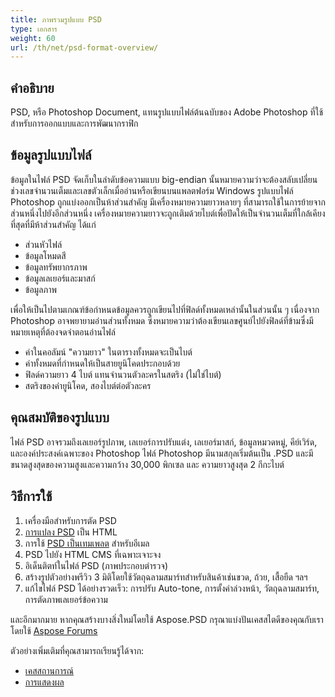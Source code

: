 ```yaml
---
title: ภาพรวมรูปแบบ PSD
type: เอกสาร
weight: 60
url: /th/net/psd-format-overview/
---
```


## **คำอธิบาย**
PSD, หรือ Photoshop Document, แทนรูปแบบไฟล์ต้นฉบับของ Adobe Photoshop ที่ใช้สำหรับการออกแบบและการพัฒนากราฟิก
## **ข้อมูลรูปแบบไฟล์**
ข้อมูลในไฟล์ PSD จัดเก็บในลำดับข้อความแบบ big-endian นั้นหมายความว่าจะต้องสลับเปลี่ยนช่วงเลขจำนวนเต็มและเลขตัวเล็กเมื่ออ่านหรือเขียนบนแพลตฟอร์ม Windows รูปแบบไฟล์ Photoshop ถูกแบ่งออกเป็นห้าส่วนสำคัญ มีเครื่องหมายความยาวหลายๆ ที่สามารถใช้ในการย้ายจากส่วนหนึ่งไปยังอีกส่วนหนึ่ง เครื่องหมายความยาวจะถูกเติมด้วยไบต์เพื่อปัดให้เป็นจำนวนเต็มที่ใกล้เคียงที่สุดที่มีห้าส่วนสำคัญ ได้แก่

- ส่วนหัวไฟล์
- ข้อมูลโหมดสี
- ข้อมูลทรัพยากรภาพ
- ข้อมูลเลเยอร์และมาสก์
- ข้อมูลภาพ

เพื่อให้เป็นไปตามเกณฑ์ข้อกำหนดข้อมูลควรถูกเขียนไปที่ฟิลด์ทั้งหมดเหล่านั้นในส่วนนั้น ๆ เนื่องจาก Photoshop อาจพยายามอ่านส่วนทั้งหมด ซึ่งหมายความว่าต้องเขียนเลขศูนย์ไปยังฟิลด์ที่ข้ามซึ่งมีหมายเหตุที่ต้องจดจำตอนอ่านไฟล์

- ค่าในคอลัมน์ "ความยาว" ในตารางทั้งหมดจะเป็นไบต์
- ค่าทั้งหมดที่กำหนดให้เป็นสายยูนิโคดประกอบด้วย
- ฟิลด์ความยาว 4 ไบต์ แทนจำนวนตัวละครในสตริง (ไม่ใช่ไบต์)
- สตริงของค่ายูนิโคด, สองไบต์ต่อตัวละคร
## **คุณสมบัติของรูปแบบ**
ไฟล์ PSD อาจรวมถึงเลเยอร์รูปภาพ, เลเยอร์การปรับแต่ง, เลเยอร์มาสก์, ข้อมูลหมวดหมู่, คีย์เวิร์ด, และองค์ประสงค์เฉพาะของ Photoshop ไฟล์ Photoshop มีนามสกุลเริ่มต้นเป็น .PSD และมีขนาดสูงสุดของความสูงและความกว้าง 30,000 พิกเซล และ ความยาวสูงสุด 2 กีกะไบต์
## **วิธีการใช้**
1. เครื่องมือสำหรับการตัด PSD
1. [การแปลง PSD](/th/psd/net/converting-psd-image-to-raster-format/) เป็น HTML
1. การใช้ [PSD เป็นเทมเพลต](/th/psd/net/using-psd-files-as-templates-for-automation-business-cards-case/) สำหรับอีเมล
1. PSD ไปยัง HTML CMS ที่เฉพาะเจาะจง
1. อิเด็นติตท์ในไฟล์ PSD (ภาพประกอบตำรวจ)
1. สร้างรูปตัวอย่างพรีวิว 3 มิติโดยใช้วัตถุฉลามสมาร์ทสำหรับสินค้าเช่นขวด, ถ้วย, เสื้อยืด ฯลฯ
1. แก้ไขไฟล์ PSD ได้อย่างรวดเร็ว: การปรับ Auto-tone, การตั้งค่าล่วงหน้า, วัตถุฉลามสมาร์ท, การตัดภาพเลเยอร์ข้อความ

และอีกมากมาย หากคุณสร้างบางสิ่งใหม่โดยใช้ Aspose.PSD กรุณาแบ่งปันเคสสไตดีของคุณกับเราโดยใช้ [Aspose Forums](https://forum.aspose.com/)

ตัวอย่างเพิ่มเติมที่คุณสามารถเรียนรู้ได้จาก:

- [เคสสถานการณ์](https://downloads.aspose.com/corporate/case-studies/aspose.psd/)
- [การแสดงผล](/th/psd/net/showcases-html/)
